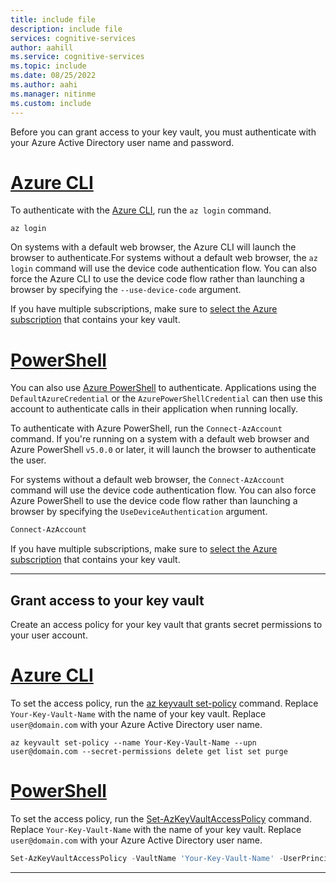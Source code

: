 ```yaml
---
title: include file
description: include file
services: cognitive-services
author: aahill
ms.service: cognitive-services
ms.topic: include
ms.date: 08/25/2022
ms.author: aahi
ms.manager: nitinme
ms.custom: include
---
```


Before you can grant access to your key vault, you must authenticate with your Azure Active Directory user name and password. 

# [Azure CLI](#tab/azure-cli)

To authenticate with the [Azure CLI](/cli/azure/?view=azure-cli-latest), run the `az login` command. 

```azurecli-interactive
az login
```

On systems with a default web browser, the Azure CLI will launch the browser to authenticate.For systems without a default web browser, the `az login` command will use the device code authentication flow. You can also force the Azure CLI to use the device code flow rather than launching a browser by specifying the `--use-device-code` argument.

If you have multiple subscriptions, make sure to [select the Azure subscription](/cli/azure/manage-azure-subscriptions-azure-cli#change-the-active-subscription) that contains your key vault.

# [PowerShell](#tab/powershell)

You can also use [Azure PowerShell](/powershell/azure) to authenticate. Applications using the `DefaultAzureCredential` or the `AzurePowerShellCredential` can then use this account to authenticate calls in their application when running locally.

To authenticate with Azure PowerShell, run the `Connect-AzAccount` command. If you're running on a system with a default web browser and Azure PowerShell `v5.0.0` or later, it will launch the browser to authenticate the user.

For systems without a default web browser, the `Connect-AzAccount` command will use the device code authentication flow. You can also force Azure PowerShell to use the device code flow rather than launching a browser by specifying the `UseDeviceAuthentication` argument.

```powershell
Connect-AzAccount
```

If you have multiple subscriptions, make sure to [select the Azure subscription](/powershell/azure/manage-subscriptions-azureps) that contains your key vault.

---

## Grant access to your key vault

Create an access policy for your key vault that grants secret permissions to your user account.

# [Azure CLI](#tab/azure-cli)

To set the access policy, run the [az keyvault set-policy](/cli/azure/keyvault#az-keyvault-set-policy) command. Replace `Your-Key-Vault-Name` with the name of your key vault. Replace `user@domain.com` with your Azure Active Directory user name.

```azurecli-interactive
az keyvault set-policy --name Your-Key-Vault-Name --upn user@domain.com --secret-permissions delete get list set purge
```

# [PowerShell](#tab/powershell)

To set the access policy, run the [Set-AzKeyVaultAccessPolicy](/powershell/module/az.accounts/set-azcontext) command. Replace `Your-Key-Vault-Name` with the name of your key vault. Replace `user@domain.com` with your Azure Active Directory user name.

```powershell
Set-AzKeyVaultAccessPolicy -VaultName 'Your-Key-Vault-Name' -UserPrincipalName 'user@domain.com' -PermissionsToSecrets delete,get,list,set,purge -PassThru
```

---